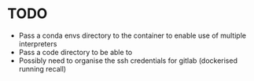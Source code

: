 # TODO
* Pass a conda envs directory to the container to enable use of multiple interpreters
* Pass a code directory to be able to 
* Possibly need to organise the ssh credentials for gitlab (dockerised running recall)